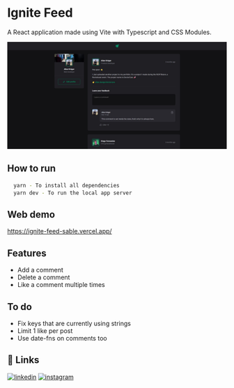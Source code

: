 
# Ignite Feed

A React application made using Vite with Typescript and CSS Modules.

![App screenshot](src/assets/screenshot.jpg?raw=true "Ignite Feed - Screenshot")
## How to run

```bash
  yarn - To install all dependencies
  yarn dev - To run the local app server
```

## Web demo
https://ignite-feed-sable.vercel.app/

## Features

- Add a comment
- Delete a comment
- Like a comment multiple times

## To do

- Fix keys that are currently using strings
- Limit 1 like per post
- Use date-fns on comments too

## 🔗 Links

[![linkedin](https://img.shields.io/badge/LinkedIn-0077B5?style=for-the-badge&logo=linkedin&logoColor=white)](https://www.linkedin.com/in/allan-kr%C3%BCger-4a8b03b5/)
[![instagram](https://img.shields.io/badge/Instagram-E4405F?style=for-the-badge&logo=instagram&logoColor=white)](https://www.instagram.com/allanfkruger)


